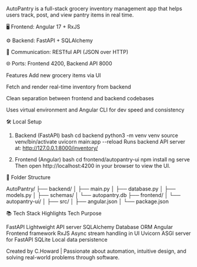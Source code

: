 AutoPantry is a full-stack grocery inventory management app that helps users track, post, and view pantry items in real time.

🖥️ Frontend: Angular 17 + RxJS

⚙️ Backend: FastAPI + SQLAlchemy

🔁 Communication: RESTful API (JSON over HTTP)

🌐 Ports: Frontend 4200, Backend API 8000


Features
Add new grocery items via UI

Fetch and render real-time inventory from backend

Clean separation between frontend and backend codebases

Uses virtual environment and Angular CLI for dev speed and consistency



🛠️ Local Setup
1. Backend (FastAPI)
bash
cd backend
python3 -m venv venv
source venv/bin/activate
uvicorn main:app --reload
Runs backend API server at: http://127.0.0.1:8000/inventory/



2. Frontend (Angular)
bash
cd frontend/autopantry-ui
npm install
ng serve
Then open http://localhost:4200 in your browser to view the UI.


🧩 Folder Structure

AutoPantry/
├── backend/
│   ├── main.py
│   ├── database.py
│   ├── models.py
│   ├── schemas/
│   └── autopantry.db
├── frontend/
│   └── autopantry-ui/
│       ├── src/
│       ├── angular.json
│       └── package.json



📚 Tech Stack Highlights
Tech	            Purpose

FastAPI	            Lightweight API server
SQLAlchemy	        Database ORM
Angular	            Frontend framework
RxJS	            Async stream handling in UI
Uvicorn	            ASGI server for FastAPI
SQLite	            Local data persistence


Created by C.Howard | Passionate about automation, intuitive design, and solving real-world problems through software.
